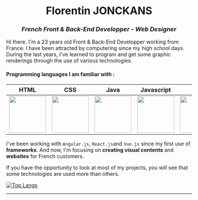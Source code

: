 <h1 align="center">Florentin JONCKANS</h1>
<h3 align="center"><i>French Front & Back-End Developper - Web Designer</i></h3>

Hi there. I'm a 23 years old Front & Back-End Developper working from France. I have been attracted by computering since my high school days. During the last years, I've learned to program and get some graphic renderings through the use of various technologies.

<h4>Programming languages I am familiar with :</h4>

| HTML | CSS | Java | Javascript | PHP | Python |
| :---: | :---: | :---: | :---: | :---: | :---: |
| <img src="https://cdn-icons-png.flaticon.com/512/732/732212.png" width="100"> | <img src="https://cdn-icons-png.flaticon.com/512/732/732190.png" width="100"> | <img src="https://cdn-icons-png.flaticon.com/512/5968/5968282.png" width="100"> | <img src="https://cdn-icons-png.flaticon.com/512/5968/5968292.png" width="100"> | <img src="https://cdn-icons-png.flaticon.com/512/5968/5968332.png" width="100"> | <img src="https://cdn-icons-png.flaticon.com/512/5968/5968350.png" width="100"> |

I've been working with `Angular.js`, `React.js`and `Vue.js` since my first use of **frameworks**. And now, I'm focusing on **creating visual contents** and **websites** for French customers.

If you have the opportunity to look at most of my projects, you will see that some technologies are used more than others.

[![Top Langs](https://github-readme-stats.vercel.app/api/top-langs/?username=FlorentinJonckans&langs_count=5)](https://github.com/FlorentinJonckans/github-readme-stats)

---
